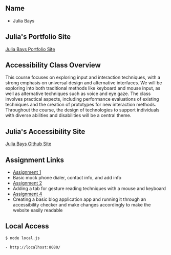 ## Name
- Julia Bays

## Julia's Portfolio Site
[Julia Bays Portfolio Site](https://juliabays.github.io/JuliaBays/)

## Accessibility Class Overview

This course focuses on exploring input and interaction techniques, with a strong emphasis on universal design and alternative interfaces. We will be exploring into both traditional methods like keyboard and mouse input, as well as alternative techniques such as voice and eye gaze. The class involves practical aspects, including performance evaluations of existing techniques and the creation of prototypes for new interaction methods. Throughout the course, the design of technologies to support individuals with diverse abilities and disabilities will be a central theme.

## Julia's Accessibility Site
[Julia Bays Github Site](https://jbays1.github.io/JuliaBaysCPS592/)

## Assignment Links
- [Assignment 1](https://jbays1.github.io/JuliaBaysCPS592/assignment1) 
- Basic mock phone dialer, contact info, and add info
- [Assignment 2](https://jbays1.github.io/JuliaBaysCPS592/assignment2) 
- Adding a tab for gesture reading techniques with a mouse and keyboard
- [Assignment 4](https://jbays1.github.io/JuliaBaysCPS592/assignment4) 
- Creating a basic blog application app and running it through an accessibility checker and make changes accordingly to make the website easily readable

## Local Access
```bash
$ node local.js

- http://localhost:8080/
